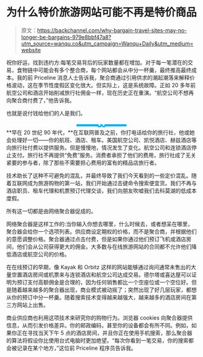 # 为什么特价旅游网站可能不再是特价商品

> 原文：<https://backchannel.com/why-bargain-travel-sites-may-no-longer-be-bargains-979e8bbf47a8?utm_source=wanqu.co&utm_campaign=Wanqu+Daily&utm_medium=website>

祝你好运，找到违约方:每笔交易背后的玩家数量都在增加。对于每一笔潜在的交易，食物链中可能会有多个整合商，每个网站都会从中分一杯羹，最终推高最终成本。我的前 Priceline 消息人士告诉我，聚合商通过引用供求的潮起潮落来解释价格波动，这在季节性度假区变化很大。但实际上，这是系统故障。正如 20 多年前航空公司和酒店开始削减旅行社佣金一样，现在历史正在重演。“航空公司不想再向聚合商付费了，”他告诉我。

也就是说付钱给他们的人是我们。

![](img/18a65100cb1cb7c66631d0c7f3249f68.png) **早在 20 世纪 90 年代，**在互联网普及之前，你打电话给你的旅行社，他或她会处理好一切——你的航班、酒店、租车。美国航空公司、凯悦酒店、赫兹酒店等向旅行社付费以提供服务。但是慢慢地，情况发生了变化。航空公司和连锁酒店停止支付。旅行社不再提供“免费”服务。消费者承担了他们的费用，旅行社成了无关紧要的参与者，除了那些不需要担心费用的富有的精品店旅行者。

技术助长了这种不可避免的混乱，并最终导致了我们今天看到的一些定价混乱。随着互联网成为旅游购物的第一站，我们开始通过击键命令搜索便宜货。我们不再与酒店职员、租车代理和机票预订代理交谈，我们向朋友吹嘘我们去科莫湖的低成本度假。

所有这一切都是由网络聚合器促成的。

网络聚合器是这样工作的:当你输入你想去哪里，什么时候去，或者想呆在哪里，聚合器会给你一个选项列表。供应商设定期权的价格，而不是聚合商，并根据他们的意愿调整价格。聚合器通过点击付费，但是如果你通过他们预订飞机或酒店房间，他们会从公司获得更大的佣金。大多数与在线旅游网站的合同都不允许他们降低酒店或航空公司的价格。

在在线预订的早期，像 Kayak 和 Orbitz 这样的网站能够通过询问通常未售出的大量空置酒店房间或机票来与连锁酒店和航空公司达成交易。德尔塔或喜达屋可以证明为预订支付高额佣金是合理的，因为任何销售都比一个空座位或一个空位好。但是随着越来越多的聚合器出现，商业模式被动摇了；突然出现了好几层玩家，都想从你的预订中分一杯羹。随着搜索技术变得越来越强大，越来越多的酒店房间在第三方网站上出售。

商业供应商也利用这项技术来研究你的购物行为。浏览器 cookies 向聚合器提供信息，从而引发价格差异。你的邮政编码，甚至你的设备都会有所不同。例如，如果你正在寻找当天下午 5 点的酒店房间，并且你正在使用手机搜索，那么聚合器的算法将假设你比使用台式电脑时更加绝望。“每次你看到一笔交易，你的搜索都会被记录在某个地方，”这位前 Priceline 程序员告诉我。